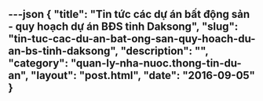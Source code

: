---json
{
    "title": "Tin tức các dự án bất động sản - quy hoạch dự án BĐS tỉnh Daksong",
    "slug": "tin-tuc-cac-du-an-bat-ong-san-quy-hoach-du-an-bs-tinh-daksong",
    "description": "",
    "category": "quan-ly-nha-nuoc.thong-tin-du-an",
      "layout": "post.html",
    "date": "2016-09-05"
}
---
